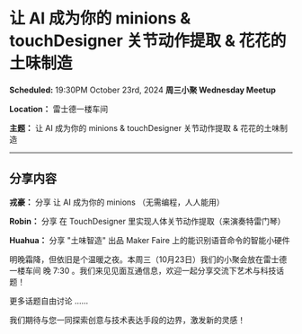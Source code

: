 # 让 AI 成为你的 minions & touchDesigner 关节动作提取 & 花花的土味制造

**Scheduled:** 19:30PM October 23rd, 2024
**周三小聚 Wednesday Meetup**

**Location：** 雷士德一楼车间

**主题：** 让 AI 成为你的 minions & touchDesigner 关节动作提取 & 花花的土味制造

---

## 分享内容

**戎豪：** 分享 让 AI 成为你的 minions （无需编程，人人能用）

**Robin：** 分享 在 TouchDesigner 里实现人体关节动作提取（来演奏特雷门琴）

**Huahua：** 分享 "土味智造" 出品 Maker Faire 上的能识别语音命令的智能小硬件

明晚霜降，但依旧是个温暖之夜。本周三（10月23日）我们的小聚会放在雷士德一楼车间 晚 7:30 。我们来见见面互通信息，欢迎一起分享交流下艺术与科技话题！

更多话题自由讨论 ......

我们期待与您一同探索创意与技术表达手段的边界，激发新的灵感！